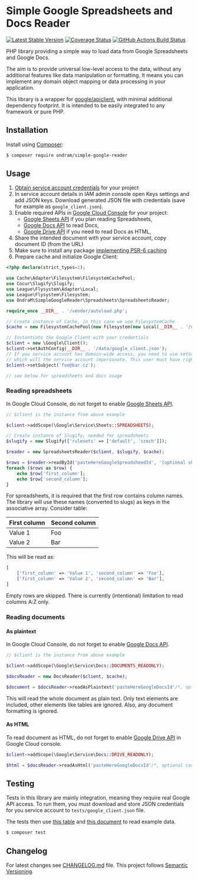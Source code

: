 # Simple Google Spreadsheets and Docs Reader

[![Latest Stable Version](https://img.shields.io/packagist/v/ondram/simple-google-reader.svg?style=flat-square)](https://packagist.org/packages/ondram/simple-google-reader)
[![Coverage Status](https://img.shields.io/coveralls/OndraM/simple-google-reader/main.svg?style=flat-square)](https://coveralls.io/r/OndraM/simple-google-reader)
[![GitHub Actions Build Status](https://img.shields.io/github/actions/workflow/status/OndraM/simple-google-reader/tests.yaml?style=flat-square&label=GitHub%20Actions%20build)](https://github.com/OndraM/simple-google-reader/actions)

PHP library providing a simple way to load data from Google Spreadsheets and Google Docs.

The aim is to provide universal low-level access to the data, without any additional features like data manipulation
or formatting. It means you can implement any domain object mapping or data processing in your application.

This library is a wrapper for [google/apiclient](https://github.com/googleapis/google-api-php-client),
with minimal additional dependency footprint. It is intended to be easily integrated to any framework or pure PHP.

## Installation

Install using [Composer](https://getcomposer.org/):

```sh
$ composer require ondram/simple-google-reader
```

## Usage

1. [Obtain service account credentials](https://github.com/googleapis/google-api-php-client#authentication-with-service-accounts) for your project
1. In service account details in IAM admin console open Keys settings and add JSON keys. Download generated JSON file with credentials (save for example as `google_client.json`).
1. Enable required APIs in [Google Cloud Console](https://console.cloud.google.com/apis/dashboard) for your project:
   - [Google Sheets API](https://console.cloud.google.com/apis/library/sheets.googleapis.com) if you plan reading Spreadsheets,
   - [Google Docs API](https://console.cloud.google.com/apis/library/docs.googleapis.com) to read Docs,
   - [Google Drive API](https://console.cloud.google.com/apis/library/drive.googleapis.com) if you need to read Docs as HTML,
1. Share the intended document with your service account, copy document ID (from the URL)
1. Make sure to install any package [implementing PSR-6 caching](https://packagist.org/providers/psr/simple-cache-implementation)
1. Prepare cache and initialize Google Client:

```php
<?php declare(strict_types=1);

use Cache\Adapter\Filesystem\FilesystemCachePool;
use Cocur\Slugify\Slugify;
use League\Flysystem\Adapter\Local;
use League\Flysystem\Filesystem;
use OndraM\SimpleGoogleReader\Spreadsheets\SpreadsheetsReader;

require_once __DIR__ . '/vendor/autoload.php';

// Create instance of Cache, in this case we use FilesystemCache
$cache = new FilesystemCachePool(new Filesystem(new Local(__DIR__ . '/data')));

// Instantiate the Google Client with your credentials
$client = new \Google\Client();
$client->setAuthConfig(__DIR__ . '/data/google_client.json');
// If you service account has domain-wide access, you need to use setSubject to set the name of the user
// which will the service account impersonate. This user must have right to access the spreadsheet.
$client->setSubject('foo@bar.cz');

// see below for spreadsheets and docs usage
```

### Reading spreadsheets

In Google Cloud Console, do not forget to enable [Google Sheets API](https://console.cloud.google.com/apis/library/sheets.googleapis.com).

```php
// $client is the instance from above example

$client->addScope(\Google\Service\Sheets::SPREADSHEETS);

// Create instance of Slugify, needed for spreadsheets
$slugify = new Slugify(['rulesets' => ['default', 'czech']]);

$reader = new SpreadsheetsReader($client, $slugify, $cache);

$rows = $reader->readById('pasteHereGoogleSpreadsheedId', '[optional sheet name]'/*, optional cache TTL*/);
foreach ($rows as $row) {
    echo $row['first_column'];
    echo $row['second_column'];
}
```

For spreadsheets, it is required that the first row contains column names. The library will use these names (converted to slugs)
as keys in the associative array. Consider table:

| First column | Second column |
|--------------|---------------|
| Value 1      | Foo           |
| Value 2      | Bar           |

This will be read as:

```php
[
    ['first_column' => 'Value 1', 'second_column' => 'Foo'],
    ['first_column' => 'Value 2', 'second_column' => 'Bar'],
]
```

Empty rows are skipped. There is currently (intentional) limitation to read columns A:Z only.

### Reading documents

#### As plaintext

In Google Cloud Console, do not forget to enable [Google Docs API](https://console.cloud.google.com/apis/library/docs.googleapis.com).

```php
// $client is the instance from above example

$client->addScope(\Google\Service\Docs::DOCUMENTS_READONLY);

$docsReader = new DocsReader($client, $cache);

$document = $docsReader->readAsPlaintext('pasteHereGoogleDocsId'/*, optional cache TTL*/);
```

This will read the whole document as plain text. Only text elements are included, other elements like tables are
ignored. Also, any document formatting is ignored.

#### As HTML

To read document as HTML, do not forget to enable [Google Drive API](https://console.cloud.google.com/apis/library/drive.googleapis.com) in Google Cloud console.

```php
$client->addScope(\Google\Service\Docs::DRIVE_READONLY);

$html = $docsReader->readAsHtml('pasteHereGoogleDocsId'/*, optional cache TTL*/);
```

## Testing

Tests in this library are mainly integration, meaning they require real Google API access.
To run them, you must download and store JSON credentials for you service account to `tests/google_client.json` file.

The tests then use [this table](https://docs.google.com/spreadsheets/d/1cEgUJA35YE56jn3JQRrJMfXKK9rkw0qaWEiYWnADLa8/edit)
and [this document](https://docs.google.com/document/d/1T46U8sJEimVDhtmixxKLtf7Oxl1FzM2ae2EDYQ-HT_4/edit)
to read example data.

```sh
$ composer test
```

## Changelog
For latest changes see [CHANGELOG.md](CHANGELOG.md) file. This project follows [Semantic Versioning](https://semver.org/).
